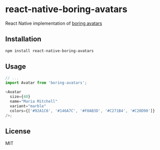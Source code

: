 # react-native-boring-avatars

React Native implementation of [boring avatars](https://boringavatars.com/)

## Installation

```sh
npm install react-native-boring-avatars
```

## Usage

```js
// ...
import Avatar from 'boring-avatars';

<Avatar
  size={40}
  name="Maria Mitchell"
  variant="marble"
  colors={['#92A1C6', '#146A7C', '#F0AB3D', '#C271B4', '#C20D90']}
/>;
```

## License

MIT

